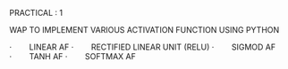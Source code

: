PRACTICAL : 1

WAP TO IMPLEMENT VARIOUS ACTIVATION FUNCTION USING PYTHON

·        LINEAR AF
·        RECTIFIED LINEAR UNIT (RELU)
·        SIGMOD AF
·        TANH AF
·        SOFTMAX AF

